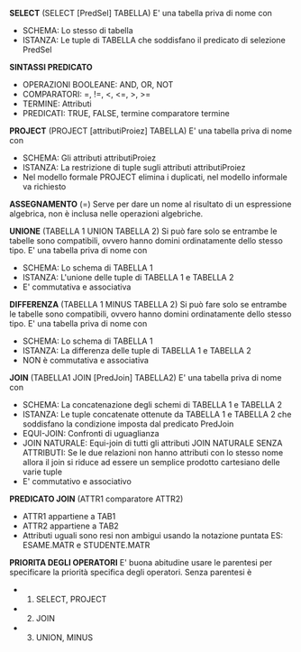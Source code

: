 **SELECT** (SELECT [PredSel] TABELLA)
E' una tabella priva di nome con
- SCHEMA: Lo stesso di tabella
- ISTANZA: Le tuple di TABELLA che soddisfano il predicato di selezione PredSel

**SINTASSI PREDICATO**
- OPERAZIONI BOOLEANE: AND, OR, NOT
- COMPARATORI: =, !=, <, <=, >, >=
- TERMINE: Attributi
- PREDICATI: TRUE, FALSE, termine comparatore termine

**PROJECT** (PROJECT [attributiProiez] TABELLA)
E' una tabella priva di nome con
- SCHEMA: Gli attributi attributiProiez
- ISTANZA: La restrizione di tuple sugli attributi attributiProiez
- Nel modello formale PROJECT elimina i duplicati, nel modello informale va richiesto

**ASSEGNAMENTO** (=)
Serve per dare un nome al risultato di un espressione algebrica, non è inclusa nelle operazioni algebriche.

**UNIONE** (TABELLA 1 UNION TABELLA 2)
Si può fare solo se entrambe le tabelle sono compatibili, ovvero hanno domini ordinatamente dello stesso tipo.
E' una tabella priva di nome con
- SCHEMA: Lo schema di TABELLA 1
- ISTANZA: L'unione delle tuple di TABELLA 1 e TABELLA 2
- E' commutativa e associativa

**DIFFERENZA** (TABELLA 1 MINUS TABELLA 2)
Si può fare solo se entrambe le tabelle sono compatibili, ovvero hanno domini ordinatamente dello stesso tipo.
E' una tabella priva di nome con
- SCHEMA: Lo schema di TABELLA 1
- ISTANZA: La differenza delle tuple di TABELLA 1 e TABELLA 2
- NON è commutativa e associativa

**JOIN** (TABELLA1 JOIN [PredJoin] TABELLA2)
E' una tabella priva di nome con
- SCHEMA: La concatenazione degli schemi di TABELLA 1 e TABELLA 2
- ISTANZA: Le tuple concatenate ottenute da TABELLA 1 e TABELLA 2 che soddisfano la condizione imposta dal predicato PredJoin
- EQUI-JOIN: Confronti di uguaglianza
- JOIN NATURALE: Equi-join di tutti gli attributi
  JOIN NATURALE SENZA ATTRIBUTI: Se le due relazioni non hanno attributi con lo stesso nome allora il join si riduce ad essere un semplice prodotto cartesiano delle varie tuple
- E' commutativo e associativo

**PREDICATO JOIN** (ATTR1 comparatore ATTR2)
- ATTR1 appartiene a TAB1
- ATTR2 appartiene a TAB2
- Attributi uguali sono resi non ambigui usando la notazione puntata
  ES: ESAME.MATR e STUDENTE.MATR

**PRIORITA DEGLI OPERATORI**
E' buona abitudine usare le parentesi per specificare la priorità specifica degli operatori.
Senza parentesi è
- 1) SELECT, PROJECT
- 2) JOIN
- 3) UNION, MINUS